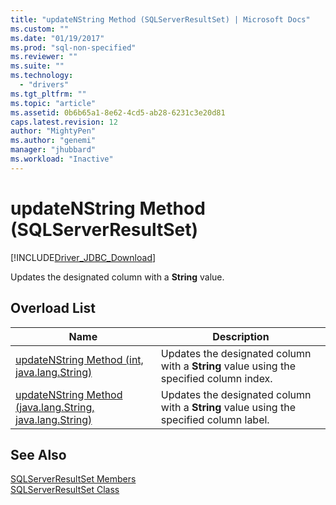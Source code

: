 ```yaml
---
title: "updateNString Method (SQLServerResultSet) | Microsoft Docs"
ms.custom: ""
ms.date: "01/19/2017"
ms.prod: "sql-non-specified"
ms.reviewer: ""
ms.suite: ""
ms.technology: 
  - "drivers"
ms.tgt_pltfrm: ""
ms.topic: "article"
ms.assetid: 0b6b65a1-8e62-4cd5-ab28-6231c3e20d81
caps.latest.revision: 12
author: "MightyPen"
ms.author: "genemi"
manager: "jhubbard"
ms.workload: "Inactive"
---
```

# updateNString Method (SQLServerResultSet)
[!INCLUDE[Driver_JDBC_Download](../../../includes/driver_jdbc_download.md)]

  Updates the designated column with a **String** value.  
  
## Overload List  
  
|Name|Description|  
|----------|-----------------|  
|[updateNString Method &#40;int, java.lang.String&#41;](../../../connect/jdbc/reference/updatenstring-method-int-java-lang-string.md)|Updates the designated column with a **String** value using the specified column index.|  
|[updateNString Method &#40;java.lang.String, java.lang.String&#41;](../../../connect/jdbc/reference/updatenstring-method-java-lang-string-java-lang-string.md)|Updates the designated column with a **String** value using the specified column label.|  
  
## See Also  
 [SQLServerResultSet Members](../../../connect/jdbc/reference/sqlserverresultset-members.md)   
 [SQLServerResultSet Class](../../../connect/jdbc/reference/sqlserverresultset-class.md)  
  
  

